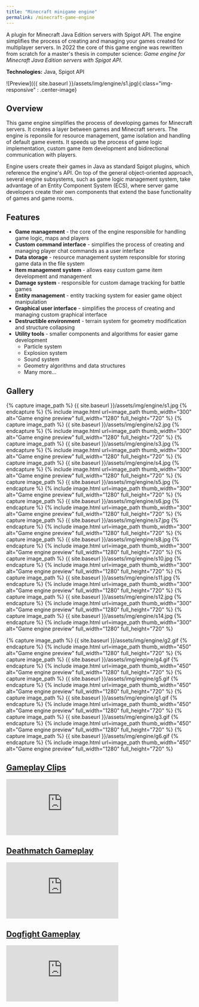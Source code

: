 ```yaml
---
title: "Minecraft minigame engine"
permalink: /minecraft-game-engine
---
```


A plugin for Minecraft Java Edition servers with Spigot API. The engine simplifies the process of creating and managing your games created for multiplayer servers. In 2022 the core of this game engine was rewritten from scratch for a master's thesis in computer science: *Game engine for Minecraft Java Edition servers with Spigot API*.

**Technologies:** Java, Spigot API

![Preview]({{ site.baseurl }}/assets/img/engine/s1.jpg){:class="img-responsive" : .center-image}

## Overview
This game engine simplifies the process of developing games for Minecraft servers. It creates a layer between games and Minecraft servers. The engine is reponsile for resource management, game isolation and handling of default game events. It speeds up the process of game logic implementation, custom game item development and bidirectional communication with players.

Engine users create their games in Java as standard Spigot plugins, which reference the engine's API. On top of the general object-oriented approach, several engine subsystems, such as game logic management system, take advantage of an Entity Component System (ECS), where server game developers create their own components that extend the base functionality of games and game rooms.

## Features
* **Game management** - the core of the engine responsible for handling game logic, maps and players
* **Custom command interface** - simplifies the process of creating and managing player chat commands as a user interface
* **Data storage** - resource management system responsible for storing game data in the file system
* **Item management system** - allows easy custom game item development and management
* **Damage system** - responsible for custom damage tracking for battle games
* **Entity management** - entity tracking system for easier game object manipulation
* **Graphical user interface** - simplifies the process of creating and managing custom graphical interface
* **Destructible environment** - terrain system for geometry modification and structure collapsing
* **Utility tools** - smaller components and algorithms for easier game development
	* Particle system
	* Explosion system
	* Sound system
	* Geometry algorithms and data structures
	* Many more...

## Gallery

<div class="photoswipe-gallery">
  {% capture image_path %}
  {{ site.baseurl }}/assets/img/engine/s1.jpg
  {% endcapture %}
  {% include image.html 
     url=image_path
     thumb_width="300" alt="Game engine preview"
     full_width="1280" full_height="720"
  %}
  {% capture image_path %}
  {{ site.baseurl }}/assets/img/engine/s2.jpg
  {% endcapture %}
  {% include image.html 
     url=image_path
     thumb_width="300" alt="Game engine preview"
     full_width="1280" full_height="720"
  %}
  {% capture image_path %}
  {{ site.baseurl }}/assets/img/engine/s3.jpg
  {% endcapture %}
  {% include image.html 
     url=image_path
     thumb_width="300" alt="Game engine preview"
     full_width="1280" full_height="720"
  %}
    {% capture image_path %}
  {{ site.baseurl }}/assets/img/engine/s4.jpg
  {% endcapture %}
  {% include image.html 
     url=image_path
     thumb_width="300" alt="Game engine preview"
     full_width="1280" full_height="720"
  %}
  {% capture image_path %}
  {{ site.baseurl }}/assets/img/engine/s5.jpg
  {% endcapture %}
  {% include image.html 
     url=image_path
     thumb_width="300" alt="Game engine preview"
     full_width="1280" full_height="720"
  %}
  {% capture image_path %}
  {{ site.baseurl }}/assets/img/engine/s6.jpg
  {% endcapture %}
  {% include image.html 
     url=image_path
     thumb_width="300" alt="Game engine preview"
     full_width="1280" full_height="720"
  %}
    {% capture image_path %}
  {{ site.baseurl }}/assets/img/engine/s7.jpg
  {% endcapture %}
  {% include image.html 
     url=image_path
     thumb_width="300" alt="Game engine preview"
     full_width="1280" full_height="720"
  %}
  {% capture image_path %}
  {{ site.baseurl }}/assets/img/engine/s8.jpg
  {% endcapture %}
  {% include image.html 
     url=image_path
     thumb_width="300" alt="Game engine preview"
     full_width="1280" full_height="720"
  %}
    {% capture image_path %}
  {{ site.baseurl }}/assets/img/engine/s10.jpg
  {% endcapture %}
  {% include image.html 
     url=image_path
     thumb_width="300" alt="Game engine preview"
     full_width="1280" full_height="720"
  %}
  {% capture image_path %}
  {{ site.baseurl }}/assets/img/engine/s11.jpg
  {% endcapture %}
  {% include image.html 
     url=image_path
     thumb_width="300" alt="Game engine preview"
     full_width="1280" full_height="720"
  %}
  {% capture image_path %}
  {{ site.baseurl }}/assets/img/engine/s12.jpg
  {% endcapture %}
  {% include image.html 
     url=image_path
     thumb_width="300" alt="Game engine preview"
     full_width="1280" full_height="720"
  %}
  {% capture image_path %}
  {{ site.baseurl }}/assets/img/engine/s14.jpg
  {% endcapture %}
  {% include image.html 
     url=image_path
     thumb_width="300" alt="Game engine preview"
     full_width="1280" full_height="720"
  %}
  

  {% capture image_path %}
  {{ site.baseurl }}/assets/img/engine/g2.gif
  {% endcapture %}
  {% include image.html 
     url=image_path
     thumb_width="450" alt="Game engine preview"
     full_width="1280" full_height="720"
  %}
  {% capture image_path %}
  {{ site.baseurl }}/assets/img/engine/g4.gif
  {% endcapture %}
  {% include image.html 
     url=image_path
     thumb_width="450" alt="Game engine preview"
     full_width="1280" full_height="720"
  %}
  {% capture image_path %}
  {{ site.baseurl }}/assets/img/engine/g5.gif
  {% endcapture %}
  {% include image.html 
     url=image_path
     thumb_width="450" alt="Game engine preview"
     full_width="1280" full_height="720"
  %}
  {% capture image_path %}
  {{ site.baseurl }}/assets/img/engine/g1.gif
  {% endcapture %}
  {% include image.html 
     url=image_path
     thumb_width="450" alt="Game engine preview"
     full_width="1280" full_height="720"
  %}
   {% capture image_path %}
  {{ site.baseurl }}/assets/img/engine/g3.gif
  {% endcapture %}
  {% include image.html 
     url=image_path
     thumb_width="450" alt="Game engine preview"
     full_width="1280" full_height="720"
  %}
   {% capture image_path %}
  {{ site.baseurl }}/assets/img/engine/g6.gif
  {% endcapture %}
  {% include image.html 
     url=image_path
     thumb_width="450" alt="Game engine preview"
     full_width="1280" full_height="720"
  %}
</div>

## [Gameplay Clips](https://www.youtube.com/watch?v=_JM-uf86f5I)

<iframe src="https://www.youtube.com/embed/_JM-uf86f5I" frameborder="0" allowfullscreen></iframe>

## [Deathmatch Gameplay](https://www.youtube.com/watch?v=gf2G4lyi8X4)

<iframe src="https://www.youtube.com/embed/gf2G4lyi8X4" frameborder="0" allowfullscreen></iframe>

## [Dogfight Gameplay](https://www.youtube.com/watch?v=dK7UXT14nTA)

<iframe src="https://www.youtube.com/embed/dK7UXT14nTA" frameborder="0" allowfullscreen></iframe>